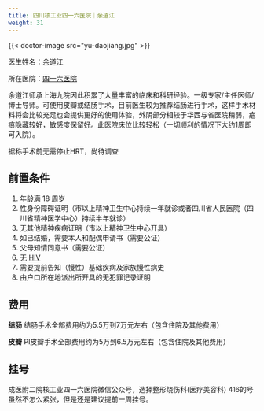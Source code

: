 ```yaml
---
title: 四川核工业四一六医院｜余道江
weight: 31
---
```


{{< doctor-image src="yu-daojiang.jpg" >}}

医生姓名：[余道江](https://www.416h.com/main/teamread/3003.htmll)

所在医院：[四一六医院](https://www.amap.com/place/B001C8N16H)

余道江师承上海九院因此积累了大量丰富的临床和科研经验。一级专家/主任医师/博士导师。可使用皮瓣或结肠手术，目前医生较为推荐结肠进行手术，这样手术材料将会比较充足也会提供更好的使用体验，外阴部分相较于华西与省医院稍弱，疤痕隐藏较好，敏感度保留好。此医院床位比较轻松（一切顺利的情况下大约1周即可入院）。


据称手术前无需停止HRT，尚待调查


## 前置条件

1. 年龄满 18 周岁
2. 性身份障碍证明（市以上精神卫生中心持续一年就诊或者四川省人民医院（四川省精神医学中心）持续半年就诊）
3. 无其他精神疾病证明（市以上精神卫生中心开具）
4. 如已结婚，需要本人和配偶申请书（需要公证）
5. 父母知情同意书（需要公证）
6. 无 [HIV](https://zh.wikipedia.org/zh-cn/HIV)
7. 需要提前告知（慢性）基础疾病及家族慢性病史
8. 由户口所在地派出所开具的无犯罪记录证明


## 费用

**结肠**
结肠手术全部费用约为5.5万到7万元左右（包含住院及其他费用）

**皮瓣**
PI皮瓣手术全部费用约为5万到6.5万元左右（包含住院及其他费用）


## 挂号

   成医附二院核工业四一六医院微信公众号，选择整形烧伤科(医疗美容科)
   416的号虽然不怎么紧张，但是还是建议提前一周挂号。
